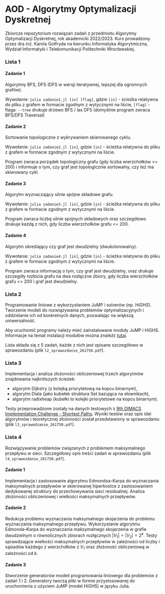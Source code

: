 # AOD - Algorytmy Optymalizacji Dyskretnej
Zbiorcze repozytorium rozwiązań zadań z przedmiotu Algorytmy Optymalizacji Dyskretnej, rok akademicki 2022/2023. Kurs prowadzony przez dra inż. Karola Gotfryda na kierunku Informatyka Algorytmiczna, Wydział Informatyki i Telekomunikacji Politechniki Wrocławskiej.

### Lista 1 

#### Zadanie 1
Algorytmy BFS, DFS (DFS w wersji iteratywnej, lepszej dla ogromnych grafów). 

Wywołanie: `julia zadanie1.jl [in] [flag]`, gdzie `[in]` - ścieżka relatywna do pliku z grafem w formacie zgodnym z wytycznymi na liście, `[flag]` - flaga: `--tree` drukuje drzewo BFS / las DFS (domyślnie program zwraca BFS/DFS Traversal)

#### Zadanie 2
Sortowanie topologiczne z wykrywaniem skierowanego cyklu. 

Wywołanie: `julia zadanie2.jl [in]`, gdzie `[in]` - ścieżka relatywna do pliku z grafem w formacie zgodnym z wytycznymi na liście. 

Program zwraca porządek topologiczny grafu (gdy liczba wierzchołków <= 200) i informuje o tym, czy graf jest topologicznie sortowalny, czy też ma skierowany cykl.

#### Zadanie 3
Algorytm wyznaczający silnie spójne składowe grafu.

Wywołanie: `julia zadanie3.jl [in]`, gdzie `[in]` - ścieżka relatywna do pliku z grafem w formacie zgodnym z wytycznymi na liście. 

Program zwraca liczbę silnie spójnych składowych oraz szczegółowo drukuje każdą z nich, gdy liczba wierzchołków grafu <= 200.

#### Zadanie 4
Algorytm określający czy graf jest dwudzielny (dwukolorowalny).

Wywołanie: `julia zadanie4.jl [in]`, gdzie `[in]` - ścieżka relatywna do pliku z grafem w formacie zgodnym z wytycznymi na liście. 

Program zwraca informację o tym, czy graf jest dwudzielny, oraz drukuje szczegóły rozbicia grafu na dwa rozłączne zbiory, gdy liczba wierzchołków grafu <= 200 i graf jest dwudzielny.

### Lista 2

Programowanie liniowe z wykorzystaniem JuMP i solverów (np. HiGHS). Tworzenie modeli do rozwiązywania problemów optymalizacyjnych i oddzielanie ich od konkretnych danych, pozwalając na większą uniwersalność.

Aby uruchomić programy należy mieć zainstalowane moduły JuMP i HiGHS. Informacje na temat instalacji modułów można znaleźć [tutaj](https://jump.dev/JuMP.jl/stable/tutorials/getting_started/getting_started_with_JuMP/).

Lista składa się z 5 zadań, każde z nich jest opisane szczegółowo w sprawozdaniu (plik `l2_sprawozdanie_261750.pdf`).

### Lista 3

Implementacja i analiza złożoności obliczeniowej trzech algorytmów znajdowania najkrótszych ścieżek:

* algorytm Dijkstry (z kolejką priorytetową na kopcu binarnym),
* algorytm Diala (jako kubełek struktura Set bazująca na słownikach),
* algorytm radixheap (kubełki to kolejki priorytetowe na kopcu binarnym).

Testy przeprowadzone zostały na danych testowych z [9th DIMACS Implementation Challenge - Shortest Paths](http://www.diag.uniroma1.it/challenge9/download.shtml). Wyniki testów oraz opis idei algorytmów i teoretycznej złożoności został przedstawiony w sprawozdaniu (plik `l3_sprawodzanie_261750.pdf`).

### Lista 4

Rozwiązywanie problemów związanych z problemem maksymalnego przepływu w sieci. Szczegółowy opis treści zadań w sprawozdaniu (plik `l4_sprawozdanie_261750.pdf`). 

#### Zadanie 1
Implementacja i zastosowanie algorytmu Edmondsa–Karpa do wyznaczania maksymalnych przepływów w skierowanej hiperkostce z zastosowaniem dedykowanej struktury do przechowywania sieci residualnej. Analiza złożoności obliczeniowej i wielkości maksymalnych przepływów.

#### Zadanie 2
Redukcja problemu wyznaczania maksymalnego skojarzenia do problemu wyznaczania maksymalnego przepływu. Wykorzystanie algorytmu Edmonda–Karpa do wyznaczania maksymalnego skojarzenia w grafie dwudzielnym o równolicznych zbiorach rozłącznych $|V_1| = |V_2| = 2^k$. Testy sprawdzające wielkości maksymalnych przepływów w zależności od liczby $i$ sąsiadów każdego z wierzchołków z $V_1$ oraz złożoność obliczeniową w zależności od $k$.

#### Zadanie 3
Stworzenie generatorów modeli programowania liniowego dla problemów z zadań 1 i 2. Generatory tworzą pliki w formie przystosowanej do uruchomienia z użyciem JuMP (model HiGHS) w języku Julia.